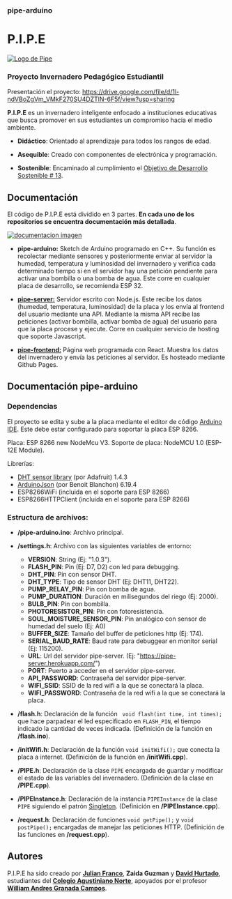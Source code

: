 ### pipe-arduino

# P.I.P.E

[![Logo de Pipe](https://raw.githubusercontent.com/santigo171/pipe-frontend/main/src/assets/logo.png "Logo de Pipe")](# "Logo de Pipe")

### Proyecto Invernadero Pedagógico Estudiantil

Presentación el proyecto: https://drive.google.com/file/d/1l-ndVBoZgVm_VMkF270SU4DZTlN-6F5f/view?usp=sharing

**P.I.P.E** es un invernadero inteligente enfocado a instituciones educativas que busca promover en sus estudiantes un compromiso hacia el medio ambiente.

- **Didáctico**: Orientado al aprendizaje para todos los rangos de edad.

- **Asequible**: Creado con componentes de electrónica y programación.

- **Sostenible**: Encaminado al cumplimiento el [Objetivo de Desarrollo Sostenible # 13][objetivo de desarrollo sostenible # 13].

## Documentación

El código de P.I.P.E está dividido en 3 partes. **En cada uno de los repositorios se encuentra documentación más detallada**.

[![documentacion imagen](https://i.ibb.co/TmvpHF7/Screenshot-153.jpg "documentacion imagen")](# "documentacion imagen")

- **pipe-arduino:** Sketch de Arduino programado en C++. Su función es recolectar mediante sensores y posteriormente enviar al servidor la humedad, temperatura y luminosidad del invernadero y verifica cada determinado tiempo si en el servidor hay una petición pendiente para activar una bombilla o una bomba de agua. Este corre en cualquier placa de desarrollo, se recomienda ESP 32.

- **[pipe-server:][pipe-server]** Servidor escrito con Node.js. Este recibe los datos (humedad, temperatura, luminosidad) de la placa y los envía al frontend del usuario mediante una API. Mediante la misma API recibe las peticiones (activar bombilla, activar bomba de agua) del usuario para que la placa procese y ejecute. Corre en cualquier servicio de hosting que soporte Javascript.

- **[pipe-frontend:][pipe-frontend]** Página web programada con React. Muestra los datos del invernadero y envía las peticiones al servidor. Es hosteado mediante Github Pages.

## Documentación pipe-arduino

### Dependencias

El proyecto se edita y sube a la placa mediante el editor de código [Arduino IDE][arduino ide]. Este debe estar configurado para soportar la placa ESP 8266.

Placa: ESP 8266 new NodeMcu V3.
Soporte de placa: NodeMCU 1.0 (ESP-12E Module).

Librerías:

- [DHT sensor library][dht sensor library] (por Adafruit) 1.4.3
- [ArduinoJson][arduinojson] (por Benoit Blanchon) 6.19.4
- ESP8266WiFi (incluida en el soporte para ESP 8266)
- ESP8266HTTPClient (incluida en el soporte para ESP 8266)

### Estructura de archivos:

- **/pipe-arduino.ino**: Archivo principal.

- **/settings.h**: Archivo con las siguientes variables de entorno:

  - **VERSION**: String (Ej: "1.0.3").
  - **FLASH_PIN**: Pin (Ej: D7, D2) con led para debugging.
  - **DHT_PIN**: Pin con sensor DHT.
  - **DHT_TYPE**: Tipo de sensor DHT (Ej: DHT11, DHT22).
  - **PUMP_RELAY_PIN**: Pin con bomba de agua.
  - **PUMP_DURATION**: Duración en milisegundos del riego (Ej: 2000).
  - **BULB_PIN**: Pin con bombilla.
  - **PHOTORESISTOR_PIN**: Pin con fotoresistencia.
  - **SOUL_MOISTURE_SENSOR_PIN**: Pin analógico con sensor de humedad del suelo (Ej: A0)
  - **BUFFER_SIZE**: Tamaño del buffer de peticiones http (Ej: 174).
  - **SERIAL_BAUD_RATE**: Baud rate para debuggear en monitor serial (Ej: 115200).
  - **URL**: Url del servidor pipe-server. (Ej: "https://pipe-server.herokuapp.com/")
  - **PORT**: Puerto a acceder en el servidor pipe-server.
  - **API_PASSWORD**: Contraseña del servidor pipe-server.
  - **WIFI_SSID**: SSID de la red wifi a la que se conectará la placa.
  - **WIFI_PASSWORD**: Contraseña de la red wifi a la que se conectará la placa.

- **/flash.h**: Declaración de la función ` void flash(int time, int times);` que hace parpadear el led especificado en `FLASH_PIN`, el tiempo indicado la cantidad de veces indicada. (Definición de la función en **/flash.ino**).
- **/initWifi.h**: Declaración de la función `void initWifi();` que conecta la placa a internet. (Definición de la función en **/initWifi.cpp**).
- **/PIPE.h**: Declaración de la clase `PIPE` encargada de guardar y modificar el estado de las variables del invernadero. (Definición de la clase en **/PIPE.cpp**).
- **/PIPEInstance.h**: Declaración de la instancia `PIPEInstance` de la clase `PIPE` siguiendo el patrón [Singleton][singleton]. (Definición en **/PIPEInstance.cpp**).
- **/request.h**: Declaración de funciones `void getPipe();` y `void postPipe();` encargadas de manejar las peticiones HTTP. (Definición de las funciones en **/request.cpp**).

## Autores

P.I.P.E ha sido creado por **[Julian Franco][julian franco]**, **Zaida Guzman** y **[David Hurtado][david hurtado]**, estudiantes del **[Colegio Agustiniano Norte][colegio agustiniano norte]**, apoyados por el profesor **[William Andres Granada Campos][william andres granada campos]**.

[objetivo de desarrollo sostenible # 13]: https://www.un.org/sustainabledevelopment/es/climate-change-2/ "Objetivo de Desarrollo Sostenible # 13"
[david hurtado]: https://santigo171.github.io/ "David Hurtado"
[william andres granada campos]: https://www.linkedin.com/in/william-andres-granada-campos-b4017116/ "William Andres Granada Campos"
[colegio agustiniano norte]: https://agustinianonorte.edu.co/ "Colegio Agustiniano Norte"
[pipe-arduino]: https://github.com/proyecto-pipe/pipe-arduino "pipe-arduino"
[julian franco]: https://www.instagram.com/Julianfranco_07/ "Julian Franco"
[pipe-server]: https://github.com/proyecto-pipe/pipe-server "pipe-server"
[pipe-frontend]: https://github.com/proyecto-pipe/pipe-frontend "pipe-frontend"
[arduino ide]: https://www.arduino.cc/en/software "Arduino IDE"
[arduinojson]: https://arduinojson.org/?utm_source=meta&utm_medium=library.properties "ArduinoJson"
[dht sensor library]: https://github.com/adafruit/DHT-sensor-library "DHT sensor library"
[singleton]: https://refactoring.guru/design-patterns/singleton "Singleton"
